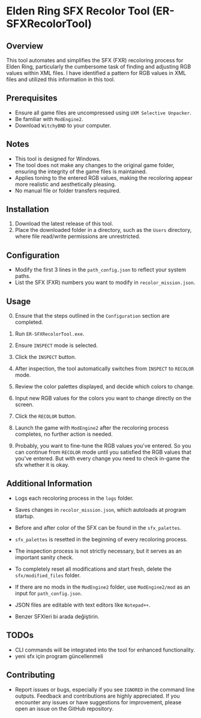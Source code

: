 # Elden Ring SFX Recolor Tool (ER-SFXRecolorTool)

## Overview
This tool automates and simplifies the SFX (FXR) recoloring process for Elden Ring, particularly the cumbersome task of finding and adjusting RGB values within XML files. I have identified a pattern for RGB values in XML files and utilized this information in this tool.

## Prerequisites
- Ensure all game files are uncompressed using `UXM Selective Unpacker`.
- Be familiar with `ModEngine2`.
- Download `WitchyBND` to your computer.

## Notes
- This tool is designed for Windows.
- The tool does not make any changes to the original game folder, ensuring the integrity of the game files is maintained.
- Applies toning to the entered RGB values, making the recoloring appear more realistic and aesthetically pleasing.
- No manual file or folder transfers required.

## Installation
1. Download the latest release of this tool.
2. Place the downloaded folder in a directory, such as the `Users` directory, where file read/write permissions are unrestricted.

## Configuration
- Modify the first 3 lines in the `path_config.json` to reflect your system paths.
- List the SFX (FXR) numbers you want to modify in `recolor_mission.json`.

## Usage
0. Ensure that the steps outlined in the `Configuration` section are completed.
1. Run `ER-SFXRecolorTool.exe`.
2. Ensure `INSPECT` mode is selected.
3. Click the `INSPECT` button.
4. After inspection, the tool automatically switches from `INSPECT` to `RECOLOR` mode.
5. Review the color palettes displayed, and decide which colors to change.
6. Input new RGB values for the colors you want to change directly on the screen.
7. Click the `RECOLOR` button.
8. Launch the game with `ModEngine2` after the recoloring process completes, no further action is needed.

9. Probably, you want to fine-tune the RGB values you've entered. So you can continue from `RECOLOR` mode
until you satisfied the RGB values that you've entered. But with every change you need to check in-game the sfx
whether it is okay.

## Additional Information
- Logs each recoloring process in the `logs` folder.
- Saves changes in `recolor_mission.json`, which autoloads at program startup.
- Before and after color of the SFX can be found in the `sfx_palettes`.
- `sfx_palettes` is resetted in the beginning of every recoloring process.

- The inspection process is not strictly necessary, but it serves as an important sanity check.
- To completely reset all modifications and start fresh, delete the `sfx/modified_files` folder.
- If there are no mods in the `ModEngine2` folder, use `ModEngine2/mod` as an input for `path_config.json`.
- JSON files are editable with text editors like `Notepad++`.

- Benzer SFXleri bi arada değiştirin.

## TODOs
- CLI commands will be integrated into the tool for enhanced functionality.
- yeni sfx için program güncellenmeli

## Contributing
- Report issues or bugs, especially if you see `IGNORED` in the command line outputs.
Feedback and contributions are highly appreciated. If you encounter any issues or have suggestions for improvement, please open an issue on the GitHub repository.
